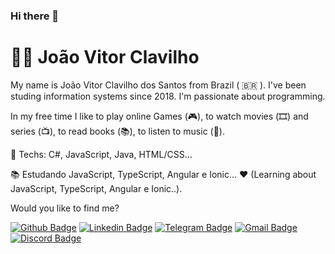### Hi there 👋
# :man_technologist: João Vitor Clavilho



My name is João Vitor Clavilho dos Santos from Brazil ( 🇧🇷 ). I've been studing information systems  since 2018. I'm passionate about programming.

In my free time I like to play online Games (🎮), to watch movies (🎞️) and series (📺), to read books (📚), to listen to music (🎵).

:blue_heart: Techs: C#, JavaScript, Java, HTML/CSS...

:books: Estudando JavaScript, TypeScript, Angular e Ionic... :heart: (Learning about JavaScript, TypeScript, Angular e Ionic..).

Would you like to find me?

[![Github Badge](https://img.shields.io/badge/-Github-000?style=flat-square&logo=Github&logoColor=white&link=https://github.com/clavilho)](https://github.com/clavilho)
[![Linkedin Badge](https://img.shields.io/badge/-LinkedIn-blue?style=flat-square&logo=Linkedin&logoColor=white&link=https://www.linkedin.com/in/joão-vitor-clavilho/)](https://www.linkedin.com/in/joão-vitor-clavilho/)
[![Telegram Badge](https://img.shields.io/badge/-Telegram-1ca0f1?style=flat-square&labelColor=1ca0f1&logo=telegram&logoColor=white&link=https://t.me/JoaoClavilho)](https://t.me/drzbraz)
[![Gmail Badge](https://img.shields.io/badge/-Hotmail-c14438?style=flat-square&logo=Gmail&logoColor=white&link=mailto:jv.clavilho@hotmail.com)](mailto:jv.clavilho@hotmail.com)
[![Discord Badge](https://img.shields.io/badge/-Discord-c14438?style=flat-square&logo=Discord&logoColor=white&link=https://discord.com/leguminosos#4685)](https://discord.com/leguminosos#4685)
<!--
**clavilho/clavilho** is a ✨ _special_ ✨ repository because its `README.md` (this file) appears on your GitHub profile.

Here are some ideas to get you started:

- 🔭 I’m currently working on ...
- 🌱 I’m currently learning ...
- 👯 I’m looking to collaborate on ...
- 🤔 I’m looking for help with ...
- 💬 Ask me about ...
- 📫 How to reach me: ...
- 😄 Pronouns: ...
- ⚡ Fun fact: ...
-->
